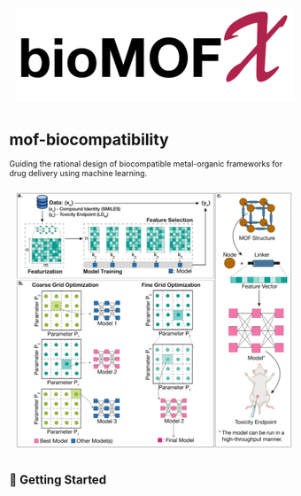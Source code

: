 <p align="center">
  <img src="utils/logo.png" style="padding:10px;" width="700"/>
</p>  

# mof-biocompatibility
Guiding the rational design of biocompatible metal-organic frameworks for drug delivery using machine learning.

<p align="center">
  <img src="utils/Schematic 1.png" style="padding:10px;" width="700"/>
</p>  

## 💪 Getting Started
